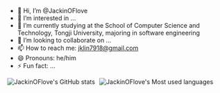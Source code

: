 
- 👋 Hi, I’m @JackinOFlove
- 👀 I’m interested in ...
- 🔭 I’m currently studying at the School of Computer Science and Technology, Tongji University, majoring in software engineering
- 💞️ I’m looking to collaborate on ...
- 📫 How to reach me: jklin7918@gmail.com
- 😄 Pronouns: he/him
- ⚡ Fun fact: ...

<!---
JackinOFlove/JackinOFlove is a ✨ special ✨ repository because its `README.md` (this file) appears on your GitHub profile.
You can click the Preview link to take a look at your changes.
--->
<div style="display: flex; justify-content: flex-start; align-items: flex-start;">
    <img src="https://github-readme-stats.vercel.app/api?username=JackinOFlove&show_icons=true&theme=tokyonight&hide_border=true&count_private=true" alt="JackinOFlove's GitHub stats" style="margin-right: 10px;" />
    <img src="https://github-readme-stats.vercel.app/api/top-langs/?username=JackinOFlove&layout=compact&hide_border=true&langs_count=8&theme=tokyonight" alt="JackinOFlove's Most used languages" />
</div>
